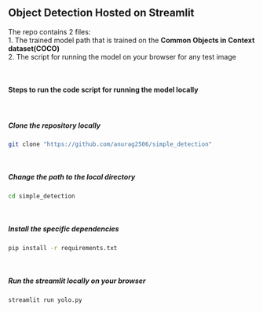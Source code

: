 <h2>Object Detection Hosted on Streamlit</h2>

<p> The repo contains 2 files: <br> 1. The trained model path that is trained on the <b>Common Objects in Context dataset(COCO)</b> <br> 2. The script for running the model on your browser for any test image </p>
<br>
<h4> Steps to run the code script for running the model locally</h4><br>


<h5> Clone the repository locally</h5>

```bash
git clone "https://github.com/anurag2506/simple_detection"
```
<br>
<h5> Change the path to the local directory</h5>

```bash
cd simple_detection
```
<br>
<h5> Install the specific dependencies</h5>

```bash
pip install -r requirements.txt
```
<br>
<h5> Run the streamlit locally on your browser</h5>

```bash
streamlit run yolo.py
```
